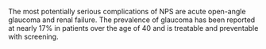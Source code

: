 The most potentially serious complications of NPS are acute open-angle glaucoma and renal failure. The prevalence of glaucoma has been reported at nearly 17% in patients over the age of 40 and is treatable and preventable with screening.